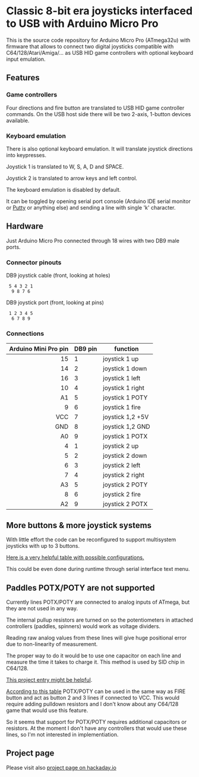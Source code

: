 Classic 8-bit era joysticks interfaced to USB with Arduino Micro Pro
====================================================================

This is the source code repository for Arduino Micro Pro (ATmega32u)
with firmware that allows to connect two digital joysticks compatible with C64/128/Atari/Amiga/...
as USB HID game controllers with optional keyboard input emulation.

Features
--------

### Game controllers

Four directions and fire button are translated to USB HID game controller commands.
On the USB host side there will be two 2-axis, 1-button devices available.

### Keyboard emulation

There is also optional keyboard emulation. It will translate joystick directions into keypresses.

Joystick 1 is translated to W, S, A, D and SPACE.

Joystick 2 is translated to arrow keys and left control.

The keyboard emulation is disabled by default.

It can be toggled by opening serial port console (Arduino IDE serial monitor or [Putty](http://www.chiark.greenend.org.uk/~sgtatham/putty/download.html) or anything else)
and sending a line with single 'k' character.

Hardware
--------

Just Arduino Micro Pro connected through 18 wires with two DB9 male ports.

### Connector pinouts

DB9 joystick cable (front, looking at holes)
````
 5 4 3 2 1
  9 8 7 6
````

DB9 joystick port (front, looking at pins)
````
 1 2 3 4 5
  6 7 8 9
````

### Connections

| Arduino Mini Pro pin | DB9 pin | function |
|---------------------:|---------|----------|
| 15 | 1 | joystick 1 up |
| 14 | 2 | joystick 1 down |
| 16 | 3 | joystick 1 left |
| 10 | 4 | joystick 1 right |
| A1 | 5 | joystick 1 POTY |
| 9  | 6 | joystick 1 fire |
| VCC | 7 | joystick 1,2 +5V |
| GND | 8 | joystick 1,2 GND |
| A0 | 9 | joystick 1 POTX |
| 4 | 1 | joystick 2 up |
| 5 | 2 | joystick 2 down |
| 6 | 3 | joystick 2 left |
| 7 | 4 | joystick 2 right |
| A3 | 5 | joystick 2 POTY |
| 8 | 6 | joystick 2 fire |
| A2 | 9 | joystick 2 POTX |


More buttons & more joystick systems
------------------------------------

With little effort the code can be reconfigured to support multisystem joysticks with up to 3 buttons.

[Here is a very helpful table with possible configurations.](http://wiki.icomp.de/wiki/DB9-Joystick)

This could be even done during runtime through serial interface text menu.

Paddles POTX/POTY are not supported
------------------------------------

Currently lines POTX/POTY are connected to analog inputs of ATmega, but they are not used in any way.

The internal pullup resistors are turned on so the potentiometers in attached controllers (paddles, spinners) would work as voltage dividers.

Reading raw analog values from these lines will give huge positional error due to non-linearity of measurement.

The proper way to do it would be to use one capacitor on each line and measure the time it takes to charge it. This method is used by SID chip in C64/128.

[This project entry might be helpful](https://hackaday.io/project/7941-avercade/log/26877-rewiring-for-dual-atari-controller).

[According to this table](http://wiki.icomp.de/wikti/DB9-Joystick) POTX/POTY can be used in the same way as FIRE button and act as button 2 and 3 lines if connected to VCC.
This would require adding pulldown resistors and I don't know about any C64/128 game that would use this feature.

So it seems that support for POTX/POTY requires additional capacitors or resistors.
At the moment I don't have any controllers that would use these lines, so I'm not interested in implementiation.

Project page
------------

Please visit also [project page on hackaday.io](https://hackaday.io/project/9552-digital-joystick-8-bit-to-usb-adapter)


